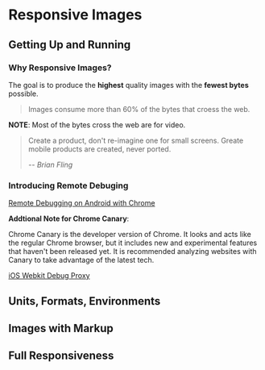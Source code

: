 # Responsive Images

## Getting Up and Running

### Why Responsive Images?

The goal is to produce the **highest** quality images with the **fewest bytes** possible.

> Images consume more than 60% of the bytes that croess the web.

**NOTE**: Most of the bytes cross the web are for video.

> Create a product, don't re-imagine one for small screens. Greate mobile products are created, never ported.
>
> -- <cite>Brian Fling</cite>

### Introducing Remote Debuging

[Remote Debugging on Android with Chrome](https://developer.chrome.com/devtools/docs/remote-debugging)

**Addtional Note for Chrome Canary**: 

Chrome Canary is the developer version of Chrome.
It looks and acts like the regular Chrome browser, but it includes new and experimental features that haven't been released yet.
It is recommended analyzing websites with Canary to take advantage of the latest tech. 

[iOS Webkit Debug Proxy](https://github.com/google/ios-webkit-debug-proxy)

## Units, Formats, Environments

## Images with Markup

## Full Responsiveness

